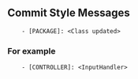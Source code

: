 ## Commit Style Messages

        - [PACKAGE]: <Class updated>


### For example

        - [CONTROLLER]: <InputHandler>
